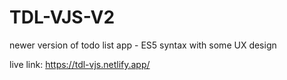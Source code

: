 # TDL-VJS-V2
newer version of todo list app - ES5 syntax with some UX design

live link: https://tdl-vjs.netlify.app/
